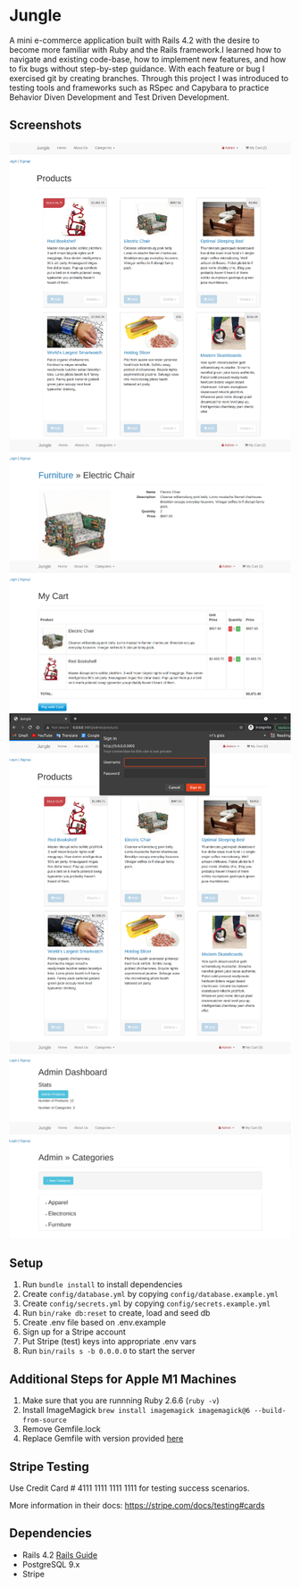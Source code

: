 # Jungle

A mini e-commerce application built with Rails 4.2 with the desire to become more familiar with  Ruby and the Rails framework.I learned how to navigate and existing code-base, how to implement new features, and how to fix bugs without step-by-step guidance. With each feature or bug I exercised git by creating branches. Through this project I was introduced to testing tools and frameworks such as RSpec and Capybara to practice Behavior Diven Development and Test Driven Development. 

## Screenshots 

![Home Page](https://github.com/leammurphy/Jungle/raw/master/Images/HomePage.png)
![Product View](https://github.com/leammurphy/Jungle/raw/master/Images/ProductView.png)
![My Cart](https://github.com/leammurphy/Jungle/raw/master/Images/MyCart.png)
![Admin Authentication](https://github.com/leammurphy/Jungle/raw/master/Images/SimpleAdminAuthentication.png)
![Admin Dashboard](https://github.com/leammurphy/Jungle/raw/master/Images/AdminDashboard.png)
![Admin Categories](https://github.com/leammurphy/Jungle/raw/master/Images/AdminCategories.png)

## Setup

1. Run `bundle install` to install dependencies
2. Create `config/database.yml` by copying `config/database.example.yml`
3. Create `config/secrets.yml` by copying `config/secrets.example.yml`
4. Run `bin/rake db:reset` to create, load and seed db
5. Create .env file based on .env.example
6. Sign up for a Stripe account
7. Put Stripe (test) keys into appropriate .env vars
8. Run `bin/rails s -b 0.0.0.0` to start the server

## Additional Steps for Apple M1 Machines

1. Make sure that you are runnning Ruby 2.6.6 (`ruby -v`)
1. Install ImageMagick `brew install imagemagick imagemagick@6 --build-from-source`
2. Remove Gemfile.lock
3. Replace Gemfile with version provided [here](https://gist.githubusercontent.com/FrancisBourgouin/831795ae12c4704687a0c2496d91a727/raw/ce8e2104f725f43e56650d404169c7b11c33a5c5/Gemfile)

## Stripe Testing

Use Credit Card # 4111 1111 1111 1111 for testing success scenarios.

More information in their docs: <https://stripe.com/docs/testing#cards>

## Dependencies

* Rails 4.2 [Rails Guide](http://guides.rubyonrails.org/v4.2/)
* PostgreSQL 9.x
* Stripe

